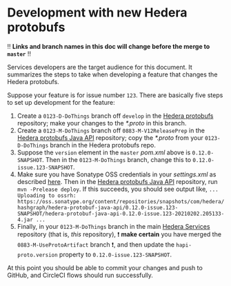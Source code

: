 # Development with new Hedera protobufs

:bangbang: **Links and branch names in this doc will change before the merge to `master`** :bangbang:

Services developers are the target audience for this document. It summarizes
the steps to take when developing a feature that changes the Hedera protobufs.

Suppose your feature is for issue number `123`. There are basically five steps to 
set up development for the feature:
 1. Create a `0123-D-DoThings` branch off `develop` in the [Hedera protobufs](https://github.com/hashgraph/hedera-protobufs) 
    repository; make your changes to the _*.proto_ in this branch.
 2. Create a `0123-M-DoThings` branch off `0883-M-V12ReleasePrep` in the [Hedera protobufs Java API](https://github.com/hashgraph/hedera-protobuf) 
    repository; copy the _*.proto_ from your `0123-D-DoThings` branch in the Hedera protobufs repo.
 3. Suppose the `version` element in the `master` _pom.xml_ above is `0.12.0-SNAPSHOT`. Then in 
    the `0123-M-DoThings` branch, change this to `0.12.0-issue.123-SNAPSHOT`.
 4. Make sure you have Sonatype OSS credentials in your _settings.xml_ as described [here](../release-automation.md). Then in 
    the [Hedera protobufs Java API](https://github.com/hashgraph/hedera-protobuf) repository, run `mvn -Prelease deploy`. 
    If this succeeds, you should see output like,
    ``` ...  Uploading to ossrh: https://oss.sonatype.org/content/repositories/snapshots/com/hedera/hashgraph/hedera-protobuf-java-api/0.12.0-issue.123-SNAPSHOT/hedera-protobuf-java-api-0.12.0-issue.123-20210202.205133-4.jar ... ```
 5. Finally, in your `0123-M-DoThings` branch in the main [Hedera Services](https://github.com/hashgraph/hedera-services) 
    repository (that is, _this_ repository), :exclamation: **make certain** you have merged the `0883-M-UseProtoArtifact` branch :exclamation:, and then 
    update the `hapi-proto.version` property to `0.12.0-issue.123-SNAPSHOT`.

At this point you should be able to commit your changes and push to GitHub, and CircleCI flows should run successfully.
